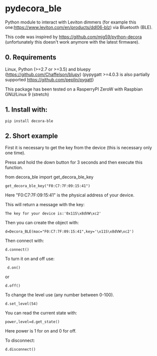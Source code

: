 # pydecora_ble

Python module to interact with Leviton dimmers (for example this one:https://www.leviton.com/en/products/ddl06-blz) via Bluetooth (BLE).

This code was inspired by https://github.com/mjg59/python-decora (unfortunately this doesn't work anymore with the latest firmware).

## 0. Requirements
Linux, Python (>=2.7 or >=3.5) and  bluepy (https://github.com/Chaffelson/blupy)
(pypygatt >=4.0.3 is also partially supported https://github.com/peplin/pygatt)

This package has been tested on a RasperryPI ZeroW with Raspbian GNU/Linux 9 (stretch)

## 1. Install with:

`pip install decora-ble`

## 2. Short example


First it is necessary to get the key from the device (this is necessary only one time).

Press and hold the down button for 3 seconds and then execute this function.

from decora_ble import get_decora_ble_key

`get_decora_ble_key("F0:C7:7F:09:15:41")`

Here "F0:C7:7F:09:15:41" is the physical address of your device.

This will return a message with the key:

`The key for your device is:'0x11S\x8dVW\xc2'`

Then you can create the object with:

`d=Decora_BLE(mac="F0:C7:7F:09:15:41",key='\x11S\x8dVW\xc2')`

Then connect with:

`d.connect()`

To turn it on and off use:

` d.on()`

or

`d.off()`

To change the level use (any number between 0-100).

`d.set_level(54)`

You can read the current state with:

`power,level=d.get_state()`

Here power is 1 for on and 0 for off.

To disconnect:

`d.disconnect()`


